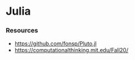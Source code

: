 # Julia

### Resources

- https://github.com/fonsp/Pluto.jl
- https://computationalthinking.mit.edu/Fall20/

